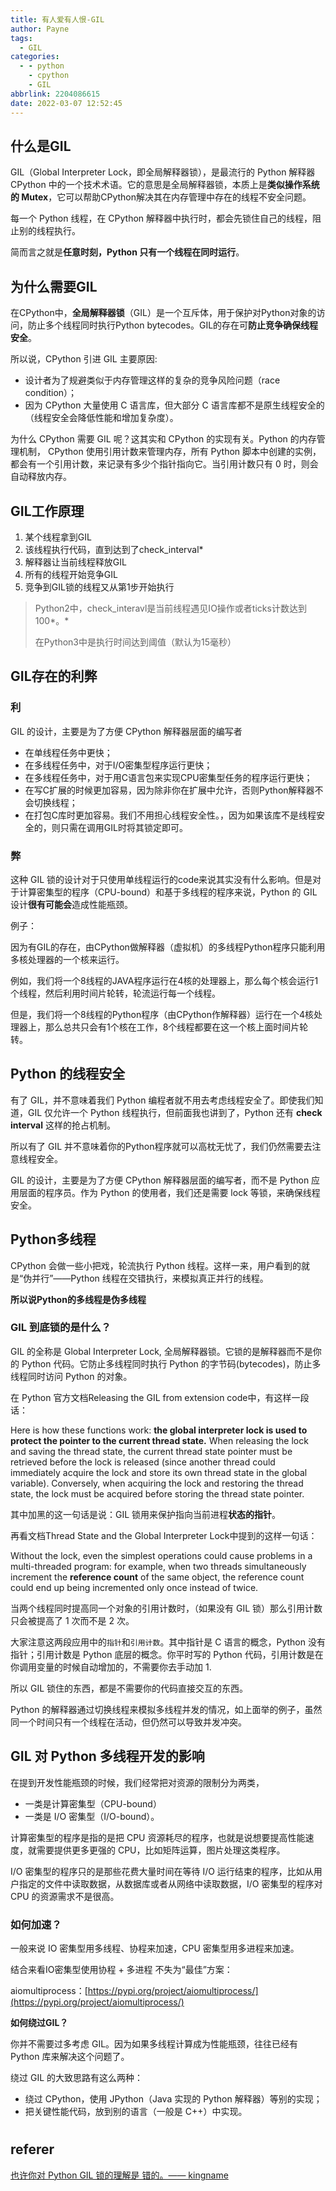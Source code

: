 ```yaml
---
title: 有人爱有人恨-GIL
author: Payne
tags:
  - GIL
categories:
  - - python
    - cpython
    - GIL
abbrlink: 2204086615
date: 2022-03-07 12:52:45
---
```




## 什么是GIL

GIL（Global Interpreter Lock，即全局解释器锁），是最流行的 Python 解释器 CPython 中的一个技术术语。它的意思是全局解释器锁，本质上是**类似操作系统的 Mutex**，它可以帮助CPython解决其在内存管理中存在的线程不安全问题。

每一个 Python 线程，在 CPython 解释器中执行时，都会先锁住自己的线程，阻止别的线程执行。

简而言之就是**任意时刻，Python 只有一个线程在同时运行**。

## 为什么需要GIL

在CPython中，**全局解释器锁**（GIL）是一个互斥体，用于保护对Python对象的访问，防止多个线程同时执行Python bytecodes。GIL的存在可**防止竞争确保线程安全**。

所以说，CPython 引进 GIL 主要原因:

- 设计者为了规避类似于内存管理这样的复杂的竞争风险问题（race condition）；
- 因为 CPython 大量使用 C 语言库，但大部分 C 语言库都不是原生线程安全的（线程安全会降低性能和增加复杂度）。

为什么 CPython 需要 GIL 呢？这其实和 CPython 的实现有关。Python 的内存管理机制，
CPython 使用引用计数来管理内存，所有 Python 脚本中创建的实例，都会有一个引用计数，来记录有多少个指针指向它。当引用计数只有 0 时，则会自动释放内存。



## GIL工作原理

1. 某个线程拿到GIL
2. 该线程执行代码，直到达到了check_interval*
3. 解释器让当前线程释放GIL
4. 所有的线程开始竞争GIL
5. 竞争到GIL锁的线程又从第1步开始执行

> Python2中，check_interavl是当前线程遇见IO操作或者ticks计数达到100*。*
>
> 在Python3中是执行时间达到阈值（默认为15毫秒）




## GIL存在的利弊

### 利

GIL 的设计，主要是为了方便 CPython 解释器层面的编写者

- 在单线程任务中更快；
- 在多线程任务中，对于I/O密集型程序运行更快；
- 在多线程任务中，对于用C语言包来实现CPU密集型任务的程序运行更快；
- 在写C扩展的时候更加容易，因为除非你在扩展中允许，否则Python解释器不会切换线程；
- 在打包C库时更加容易。我们不用担心线程安全性。，因为如果该库不是线程安全的，则只需在调用GIL时将其锁定即可。

### 弊

这种 GIL 锁的设计对于只使用单线程运行的code来说其实没有什么影响。但是对于计算密集型的程序（CPU-bound）和基于多线程的程序来说，Python 的 GIL 设计**很有可能会**造成性能瓶颈。

例子：

因为有GIL的存在，由CPython做解释器（虚拟机）的多线程Python程序只能利用多核处理器的一个核来运行。

例如，我们将一个8线程的JAVA程序运行在4核的处理器上，那么每个核会运行1个线程，然后利用时间片轮转，轮流运行每一个线程。

但是，我们将一个8线程的Python程序（由CPython作解释器）运行在一个4核处理器上，那么总共只会有1个核在工作，8个线程都要在这一个核上面时间片轮转。



## Python 的线程安全

有了 GIL，并不意味着我们 Python 编程者就不用去考虑线程安全了。即使我们知道，GIL 仅允许一个 Python 线程执行，但前面我也讲到了，Python 还有 **check interval** 这样的抢占机制。

所以有了 GIL 并不意味着你的Python程序就可以高枕无忧了，我们仍然需要去注意线程安全。

GIL 的设计，主要是为了方便 CPython 解释器层面的编写者，而不是 Python 应用层面的程序员。作为 Python 的使用者，我们还是需要 lock 等锁，来确保线程安全。



## Python多线程

CPython 会做一些小把戏，轮流执行 Python 线程。这样一来，用户看到的就是“伪并行”——Python 线程在交错执行，来模拟真正并行的线程。

**所以说Python的多线程是伪多线程**

### GIL 到底锁的是什么？

GIL 的全称是 Global Interpreter Lock, 全局解释器锁。它锁的是解释器而不是你的 Python 代码。它防止多线程同时执行 Python 的字节码(bytecodes)，防止多线程同时访问 Python 的对象。

在 Python 官方文档Releasing the GIL from extension code中，有这样一段话：

Here is how these functions work: **the global interpreter lock is used to protect the pointer to the current thread state.** When releasing the lock and saving the thread state, the current thread state pointer must be retrieved before the lock is released (since another thread could immediately acquire the lock and store its own thread state in the global variable). Conversely, when acquiring the lock and restoring the thread state, the lock must be acquired before storing the thread state pointer.

其中加黑的这一句话是说：GIL 锁用来保护指向当前进程**状态的指针**。

再看文档Thread State and the Global Interpreter Lock中提到的这样一句话：

Without the lock, even the simplest operations could cause problems in a multi-threaded program: for example, when two threads simultaneously increment the **reference count** of the same object, the reference count could end up being incremented only once instead of twice.



当两个线程同时提高同一个对象的引用计数时，（如果没有 GIL 锁）那么引用计数只会被提高了 1 次而不是 2 次。

大家注意这两段应用中的`指针`和`引用计数`。其中指针是 C 语言的概念，Python 没有指针；引用计数是 Python 底层的概念。你平时写的 Python 代码，引用计数是在你调用变量的时候自动增加的，不需要你去手动加 1.

所以 GIL 锁住的东西，都是不需要你的代码直接交互的东西。

Python 的解释器通过切换线程来模拟多线程并发的情况，如上面举的例子，虽然同一个时间只有一个线程在活动，但仍然可以导致并发冲突。



## GIL 对 Python 多线程开发的影响

在提到开发性能瓶颈的时候，我们经常把对资源的限制分为两类，

- 一类是计算密集型（CPU-bound）
- 一类是 I/O 密集型（I/O-bound）。

计算密集型的程序是指的是把 CPU 资源耗尽的程序，也就是说想要提高性能速度，就需要提供更多更强的 CPU，比如矩阵运算，图片处理这类程序。

I/O 密集型的程序只的是那些花费大量时间在等待 I/O 运行结束的程序，比如从用户指定的文件中读取数据，从数据库或者从网络中读取数据，I/O 密集型的程序对 CPU 的资源需求不是很高。



### 如何加速？

一般来说 IO 密集型用多线程、协程来加速，CPU 密集型用多进程来加速。

结合来看IO密集型使用协程 + 多进程 不失为“最佳”方案：

aiomultiprocess：[https://pypi.org/project/aiomultiprocess/](https://pypi.org/project/aiomultiprocess/)



**如何绕过GIL？**

你并不需要过多考虑 GIL。因为如果多线程计算成为性能瓶颈，往往已经有 Python 库来解决这个问题了。

绕过 GIL 的大致思路有这么两种：


- 绕过 CPython，使用 JPython（Java 实现的 Python 解释器）等别的实现；
- 把关键性能代码，放到别的语言（一般是 C++）中实现。

# 



## referer

[也许你对 Python GIL 锁的理解是 错的。—— kingname](https://mp.weixin.qq.com/s/a37OxUjgHdps1ZsPB7pKcQ)
